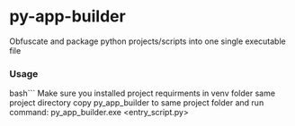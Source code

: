# py-app-builder
Obfuscate and package python projects/scripts into one single executable file

### Usage
bash```
Make sure you installed project requirments in venv folder same project directory
copy py_app_builder to same project folder and run
command:
py_app_builder.exe <entry_script.py>
```

